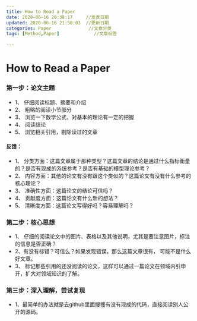 ```yaml
---
title: How to Read a Paper
date: 2020-06-16 20:38:17     //发表日期
updated: 2020-06-16 21:58:03  //更新日期
categories: Paper              //文章分类
tags: [Method,Paper]             //文章标签

---
```


# How to Read a Paper

### 第一步：论文主题
   - 1、 仔细阅读标题、摘要和介绍
   - 2、 粗略的阅读小节部分
   - 3、 浏览一下数学公式，对基本的理论有一定的把握
   - 4、 阅读结论
   - 5、 浏览相关引用，剔除读过的文章

#### 反馈：
 - 1、 分类方面：这篇文章属于那种类型？这篇文章的结论是通过什么指标衡量的？是否有现成的系统参考？是否有基础的模型理论参考？
 - 2、 内容方面：其他的论文有没有跟这个类似的？这篇论文有没有什么参考的核心理论？
 - 3、 准确性方面：这篇论文的结论可信吗？
 - 4、 贡献度方面：这篇论文有什么新的想法？
 - 5、 清晰度方面：这篇论文写得好吗？容易理解吗？

### 第二步：核心思想
- 1、 仔细的阅读论文中的图片、表格以及其他说明，尤其是要注意图片，标注的信息是否正确？
- 2、有没有标错？可信么？如果发现错误，那么这篇文章很有， 可能不是什么好文章。
- 3、 标记那些引用的还没阅读的论文，这样可以通过一篇论文在领域内引申开，扩大对领域知识的了解。

### 第三步：深入理解，尝试复现
  - 1、最简单的办法就是去github里面搜搜有没有现成的代码，直接阅读别人公开的源码。
